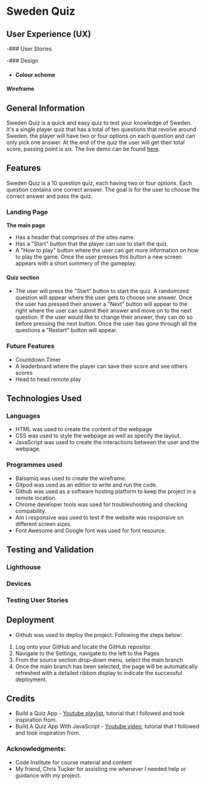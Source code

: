 # Sweden Quiz 

## User Experience (UX)

-### User Stories 

-### Design
  - #### Colour scheme 

#### Wireframe

## General Information
Sweden Quiz is a quick and easy quiz to test your knowledge of Sweden. It's a single player quiz that has a total of ten questions that revolve around Sweden. the player will have two or four options on each question and can only pick one answer. At the end of the quiz the user will get their total score, passing point is six. The live demo can be found [here](https://chapter256.github.io/sweden-quiz/).

## Features
Sweden Quiz is a 10 question quiz, each having two or four options. Each question contains one correct answer. The goal is for the user to choose the correct answer and pass the quiz. 

### Landing Page 
**The main page**
* Has a header that comprises of the sites name. 
* Has a "Start" button that the player can use to start the quiz. 
* A "How to play" button where the user can get more information on how to play the game. Once the user presses this button a new screen appears with a short summery of the gameplay. 

#### Quiz section 
* The user will press the "Start" button to start the quiz. A randomized question will appear where the user gets to choose one answer. Once the user has pressed their answer a "Next" button will appear to the right where the user can submit their answer and move on to the next question. If the user would like to change their answer, they can do so before pressing the next button. Once the user has gone through all the questions a "Restart" button will appear. 

### Future Features 
* Countdown Timer
* A leaderboard where the player can save their score and see others scores
* Head to head remote play 

## Technologies Used 
### Languages
- HTML was used to create the content of the webpage 
- CSS was used to style the webpage as well as specify the layout. 
- JavaScript was used to create the interactions between the user and the webpage. 
### Programmes used
- Balsamiq was used to create the wireframe. 
- Gitpod was used as an editior to write and run the code. 
- Github was used as a software hosting platform to keep the project in a remote location.
- Chrome developer tools was used for troubleshooting and checking compability. 
- Am I responsive was used to test if the website was responsive on different screen sizes.
- Font Awesome and Google font was used for font resource. 

## Testing and Validation

### Lighthouse

### Devices

### Testing User Stories 

## Deployment 

- Github was used to deploy the project. Following the steps below: 
1. Log onto your GitHub and locate the GitHub repositor.
2. Navigate to the Settings, navigate to the left to the Pages 
3. From the source section drop-down menu, select the main branch
4. Once the main branch has been selected, the page will be automatically refreshed with a detailed ribbon display to indicate the successful deployment.

## Credits
* Build a Quiz App - [Youtube playlist](https://www.youtube.com/watch?v=u98ROZjBWy8&list=PLDlWc9AfQBfZIkdVaOQXi1tizJeNJipEx&index=1&ab_channel=JamesQQuick), tutorial that I followed and took inspiration from. 
* Build A Quiz App With JavaScript - [Youtube video](https://www.youtube.com/watch?v=riDzcEQbX6k&t=236s&ab_channel=WebDevSimplified), tutorial that I followed and took inspiration from. 

### Acknowledgments: 
- Code Institute for course material and content 
- My friend, Chris Tucker for assisting me whenever I needed help or guidance with my project. 
